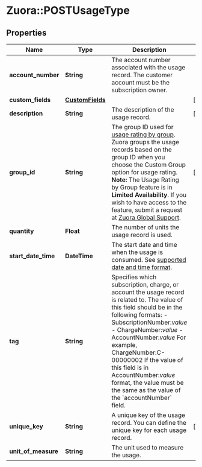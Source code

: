# Zuora::POSTUsageType

## Properties
Name | Type | Description | Notes
------------ | ------------- | ------------- | -------------
**account_number** | **String** | The account number associated with the usage record. The customer account must be the subscription owner.  | 
**custom_fields** | [**CustomFields**](CustomFields.md) |  | [optional] 
**description** | **String** | The description of the usage record.  | [optional] 
**group_id** | **String** | The group ID used for [usage rating by group](https://knowledgecenter.zuora.com/CB_Billing/J_Billing_Operations/Usage/Usage_Rating_by_Group). Zuora groups the usage records based on the group ID when you choose the Custom Group option for usage rating.   **Note:** The Usage Rating by Group feature is in **Limited Availability**. If you wish to have access to the feature, submit a request at [Zuora Global Support](http://support.zuora.com/).  | [optional] 
**quantity** | **Float** | The number of units the usage record is used.  | 
**start_date_time** | **DateTime** | The start date and time when the usage is consumed.   See [supported date and time format](https://knowledgecenter.zuora.com/CB_Billing/WA_Dates_in_Zuora/A_Date_and_dateTime_Format#section_2).  | 
**tag** | **String** | Specifies which subscription, charge, or account the usage record is related to.  The value of this field should be in the following formats:  - SubscriptionNumber:*value* - ChargeNumber:*value* - AccountNumber:*value*  For example, ChargeNumber:C-00000002  If the value of this field is in AccountNumber:*value* format, the value must be the same as the value of the &#x60;accountNumber&#x60; field.  | 
**unique_key** | **String** | A unique key of the usage record. You can define the unique key for each usage record.   | [optional] 
**unit_of_measure** | **String** | The unit used to measure the usage.  | 


